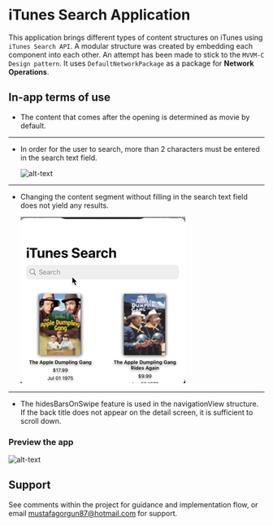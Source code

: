 
# iTunes Search Application

This application brings different types of content structures on iTunes using `iTunes Search API`. A modular structure was created by embedding each component into each other. An attempt has been made to stick to the `MVVM-C Design pattern`. It uses `DefaultNetworkPackage` as a package for **Network Operations**.

## In-app terms of use
- The content that comes after the opening is determined as movie by default.
--- 
- In order for the user to search, more than 2 characters must be entered in the search text field.
  
     ![alt-text](searchCount.gif) 
--- 
- Changing the content segment without filling in the search text field does not yield any results.
  
     ![alt-text](searchNeeds.gif) 
--- 
- The hidesBarsOnSwipe feature is used in the navigationView structure. If the back title does not appear on the detail screen, it is sufficient to scroll down.

### Preview the app

![alt-text](review.gif) 

## Support
See comments within the project for guidance and implementation flow, or email mustafagorgun87@hotmail.com for support.
